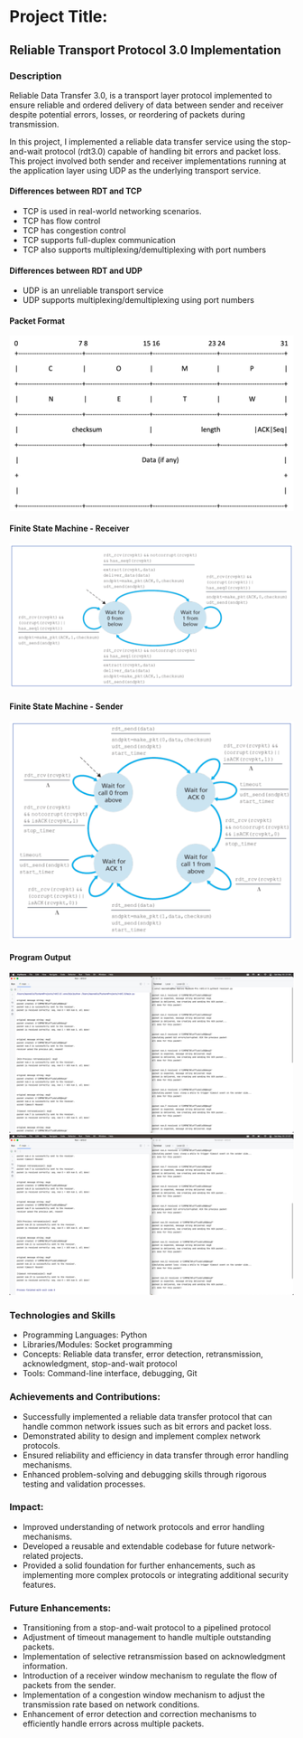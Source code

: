 # Project Title: 
## Reliable Transport Protocol 3.0 Implementation

### Description
Reliable Data Transfer 3.0, is a transport layer protocol implemented to ensure reliable and ordered delivery of data 
between sender and receiver despite potential errors, losses, or reordering of packets during transmission.

In this project, I implemented a reliable data transfer service using the stop-and-wait protocol (rdt3.0) capable of 
handling bit errors and packet loss. This project involved both sender and receiver implementations running at the 
application layer using UDP as the underlying transport service.


#### Differences between RDT and TCP  
- TCP is used in real-world networking scenarios.
- TCP has flow control
- TCP has congestion control
- TCP supports full-duplex communication
- TCP also supports multiplexing/demultiplexing with port numbers 

#### Differences between RDT and UDP 
- UDP is an unreliable transport service
- UDP  supports multiplexing/demultiplexing using port numbers 

#### Packet Format
![Packet format](Packet%20Format.png)

#### Finite State Machine - Receiver
![Receiver FSM](Receiver%20FSM.png)

#### Finite State Machine - Sender 
![Sender FSM](Sender%20FSM.png)

#### Program Output 
![Screenshot of program output](Screenshot%20output(1).png) 
![Screenshot of program output](Screenshot%20output(2).png)

### Technologies and Skills
- Programming Languages: Python
- Libraries/Modules: Socket programming
- Concepts: Reliable data transfer, error detection, retransmission, acknowledgment, stop-and-wait protocol
- Tools: Command-line interface, debugging, Git

### Achievements and Contributions:
- Successfully implemented a reliable data transfer protocol that can handle common network issues such as bit 
errors and packet loss.
- Demonstrated ability to design and implement complex network protocols.
- Ensured reliability and efficiency in data transfer through error handling mechanisms.
- Enhanced problem-solving and debugging skills through rigorous testing and validation processes.

### Impact:
- Improved understanding of network protocols and error handling mechanisms.
- Developed a reusable and extendable codebase for future network-related projects.
- Provided a solid foundation for further enhancements, such as implementing more complex protocols or integrating 
additional security features.

### Future Enhancements:
- Transitioning from a stop-and-wait protocol to a pipelined protocol
- Adjustment of timeout management to handle multiple outstanding packets.
- Implementation of selective retransmission based on acknowledgment information.
- Introduction of a receiver window mechanism to regulate the flow of packets from the sender.
- Implementation of a congestion window mechanism to adjust the transmission rate based on network conditions.
- Enhancement of error detection and correction mechanisms to efficiently handle errors across multiple packets.